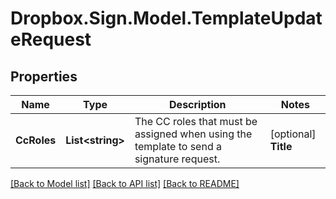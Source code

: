 # Dropbox.Sign.Model.TemplateUpdateRequest

## Properties

Name | Type | Description | Notes
------------ | ------------- | ------------- | -------------
**CcRoles** | **List&lt;string&gt;** |  The CC roles that must be assigned when using the template to send a signature request.  | [optional] **Title** | **string** |  The title you want to assign to the SignatureRequest.  | [optional] **Subject** | **string** |  The new default template email subject.  | [optional] **Message** | **string** |  The new default template email message.  | [optional] **FormFields** | [**List&lt;SubUpdateFormField&gt;**](SubUpdateFormField.md) |  A list of document form fields to update. The endpoint will not create or remove any fields. Every field must be identified by `api_id`, and the only supported change is renaming the field.  | [optional] **SignerExperience** | [**SubSignerExperience**](SubSignerExperience.md) |    | [optional] 

[[Back to Model list]](../README.md#documentation-for-models) [[Back to API list]](../README.md#documentation-for-api-endpoints) [[Back to README]](../README.md)

